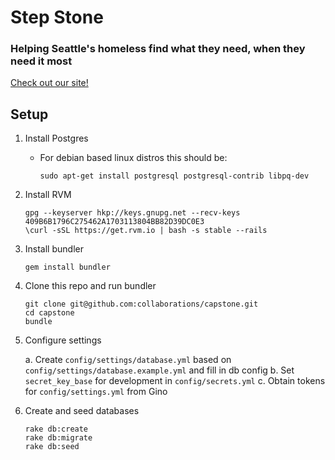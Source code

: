 # Step Stone

### Helping Seattle's homeless find what they need, when they need it most

[Check out our site!](http://step-stone.me)

## Setup

1. Install Postgres
    * For debian based linux distros this should be:

        `sudo apt-get install postgresql postgresql-contrib libpq-dev`
2. Install RVM

    ```
    gpg --keyserver hkp://keys.gnupg.net --recv-keys 409B6B1796C275462A1703113804BB82D39DC0E3
    \curl -sSL https://get.rvm.io | bash -s stable --rails
    ```

3. Install bundler

    `gem install bundler`

4. Clone this repo and run bundler

    ```
    git clone git@github.com:collaborations/capstone.git
    cd capstone
    bundle
    ```

5. Configure settings

    a. Create `config/settings/database.yml` based on `config/settings/database.example.yml` and fill in db config
    b. Set `secret_key_base` for development in `config/secrets.yml`
    c. Obtain tokens for `config/settings.yml` from Gino

6. Create and seed databases

    ```
    rake db:create
    rake db:migrate
    rake db:seed
    ```


